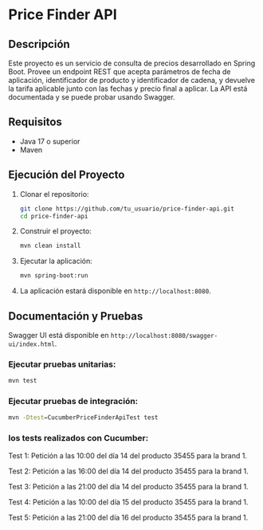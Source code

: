 # Price Finder API

## Descripción
Este proyecto es un servicio de consulta de precios desarrollado en Spring Boot. Provee un endpoint REST que acepta parámetros de fecha de aplicación, identificador de producto y identificador de cadena, y devuelve la tarifa aplicable junto con las fechas y precio final a aplicar. La API está documentada y se puede probar usando Swagger.

## Requisitos
- Java 17 o superior
- Maven

## Ejecución del Proyecto
1. Clonar el repositorio:
    ```bash
    git clone https://github.com/tu_usuario/price-finder-api.git
    cd price-finder-api
    ```

2. Construir el proyecto:
    ```bash
    mvn clean install
    ```

3. Ejecutar la aplicación:
    ```bash
    mvn spring-boot:run
    ```

4. La aplicación estará disponible en `http://localhost:8080`.

## Documentación y Pruebas
Swagger UI está disponible en `http://localhost:8080/swagger-ui/index.html`.

### Ejecutar pruebas unitarias:
```bash
mvn test
```

### Ejecutar pruebas de integración:
```bash
mvn -Dtest=CucumberPriceFinderApiTest test
```

### los tests realizados con Cucumber:
Test 1: Petición a las 10:00 del día 14 del producto 35455 para la brand 1.

Test 2: Petición a las 16:00 del día 14 del producto 35455 para la brand 1.

Test 3: Petición a las 21:00 del día 14 del producto 35455 para la brand 1.

Test 4: Petición a las 10:00 del día 15 del producto 35455 para la brand 1.

Test 5: Petición a las 21:00 del día 16 del producto 35455 para la brand 1.
